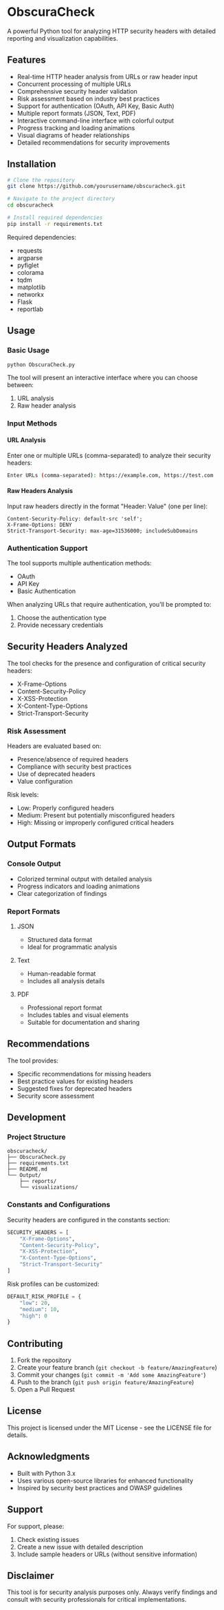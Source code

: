 # ObscuraCheck

A powerful Python tool for analyzing HTTP security headers with detailed reporting and visualization capabilities.

## Features

- Real-time HTTP header analysis from URLs or raw header input
- Concurrent processing of multiple URLs
- Comprehensive security header validation
- Risk assessment based on industry best practices
- Support for authentication (OAuth, API Key, Basic Auth)
- Multiple report formats (JSON, Text, PDF)
- Interactive command-line interface with colorful output
- Progress tracking and loading animations
- Visual diagrams of header relationships
- Detailed recommendations for security improvements

## Installation

```bash
# Clone the repository
git clone https://github.com/yourusername/obscuracheck.git

# Navigate to the project directory
cd obscuracheck

# Install required dependencies
pip install -r requirements.txt
```

Required dependencies:
- requests
- argparse
- pyfiglet
- colorama
- tqdm
- matplotlib
- networkx
- Flask
- reportlab

## Usage

### Basic Usage

```bash
python ObscuraCheck.py
```

The tool will present an interactive interface where you can choose between:
1. URL analysis
2. Raw header analysis

### Input Methods

#### URL Analysis
Enter one or multiple URLs (comma-separated) to analyze their security headers:
```bash
Enter URLs (comma-separated): https://example.com, https://test.com
```

#### Raw Headers Analysis
Input raw headers directly in the format "Header: Value" (one per line):
```
Content-Security-Policy: default-src 'self';
X-Frame-Options: DENY
Strict-Transport-Security: max-age=31536000; includeSubDomains
```

### Authentication Support

The tool supports multiple authentication methods:
- OAuth
- API Key
- Basic Authentication

When analyzing URLs that require authentication, you'll be prompted to:
1. Choose the authentication type
2. Provide necessary credentials

## Security Headers Analyzed

The tool checks for the presence and configuration of critical security headers:

- X-Frame-Options
- Content-Security-Policy
- X-XSS-Protection
- X-Content-Type-Options
- Strict-Transport-Security

### Risk Assessment

Headers are evaluated based on:
- Presence/absence of required headers
- Compliance with security best practices
- Use of deprecated headers
- Value configuration

Risk levels:
- Low: Properly configured headers
- Medium: Present but potentially misconfigured headers
- High: Missing or improperly configured critical headers

## Output Formats

### Console Output
- Colorized terminal output with detailed analysis
- Progress indicators and loading animations
- Clear categorization of findings

### Report Formats
1. JSON
   - Structured data format
   - Ideal for programmatic analysis
   
2. Text
   - Human-readable format
   - Includes all analysis details
   
3. PDF
   - Professional report format
   - Includes tables and visual elements
   - Suitable for documentation and sharing

## Recommendations

The tool provides:
- Specific recommendations for missing headers
- Best practice values for existing headers
- Suggested fixes for deprecated headers
- Security score assessment

## Development

### Project Structure
```
obscuracheck/
├── ObscuraCheck.py
├── requirements.txt
├── README.md
└── Output/
    ├── reports/
    └── visualizations/
```

### Constants and Configurations

Security headers are configured in the constants section:
```python
SECURITY_HEADERS = [
    "X-Frame-Options",
    "Content-Security-Policy",
    "X-XSS-Protection",
    "X-Content-Type-Options",
    "Strict-Transport-Security"
]
```

Risk profiles can be customized:
```python
DEFAULT_RISK_PROFILE = {
    "low": 20,
    "medium": 10,
    "high": 0
}
```

## Contributing

1. Fork the repository
2. Create your feature branch (`git checkout -b feature/AmazingFeature`)
3. Commit your changes (`git commit -m 'Add some AmazingFeature'`)
4. Push to the branch (`git push origin feature/AmazingFeature`)
5. Open a Pull Request

## License

This project is licensed under the MIT License - see the LICENSE file for details.

## Acknowledgments

- Built with Python 3.x
- Uses various open-source libraries for enhanced functionality
- Inspired by security best practices and OWASP guidelines

## Support

For support, please:
1. Check existing issues
2. Create a new issue with detailed description
3. Include sample headers or URLs (without sensitive information)

## Disclaimer

This tool is for security analysis purposes only. Always verify findings and consult with security professionals for critical implementations.
